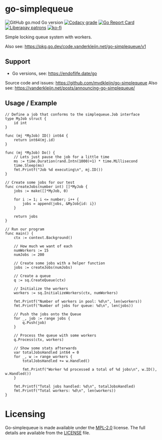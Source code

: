 # go-simplequeue

![GitHub go.mod Go version](https://img.shields.io/github/go-mod/go-version/mvdkleijn/go-simplequeue?style=for-the-badge)
[![Codacy grade](https://img.shields.io/codacy/grade/b82db1a4bee14f84bfeaf858e5907f5c?style=for-the-badge)](https://app.codacy.com/gh/mvdkleijn/go-simplequeue)
[![Go Report Card](https://goreportcard.com/badge/github.com/mvdkleijn/go-simplequeue?style=for-the-badge)](https://goreportcard.com/report/github.com/mvdkleijn/go-simplequeue) [![Liberapay patrons](https://img.shields.io/liberapay/patrons/mvdkleijn?style=for-the-badge)](https://liberapay.com/mvdkleijn/) [![ko-fi](https://ko-fi.com/img/githubbutton_sm.svg)](https://ko-fi.com/O4O7H6C73)

Simple locking queue system with workers.

Also see: <https://pkg.go.dev/code.vanderkleijn.net/go-simplequeue/v1>

## Support

- Go versions, see: https://endoflife.date/go

Source code and issues: https://github.com/mvdkleijn/go-simplequeue
Also see: https://vanderkleijn.net/posts/announcing-go-simplequeue/


## Usage / Example

```golang
// Define a job that conforms to the simplequeue.Job interface
type MyJob struct {
    id int
}

func (mj *MyJob) ID() int64 {
    return int64(mj.id)
}

func (mj *MyJob) Do() {
    // Lets just pause the job for a little time
    ms := time.Duration(rand.Intn(1000)+1) * time.Millisecond
    time.Sleep(ms)
    fmt.Printf("Job %d executing\n", mj.ID())
}

// Create some jobs for our test
func createJobs(number int) []*MyJob {
    jobs := make([]*MyJob, 0)

    for i := 1; i <= number; i++ {
        jobs = append(jobs, &MyJob{id: i})
    }

    return jobs
}

// Run our program
func main() {
    ctx := context.Background()

    // How much we want of each
    numWorkers := 15
    numJobs := 200

    // Create some jobs with a helper function
    jobs := createJobs(numJobs)

    // Create a queue
    q := sq.CreateQueue(ctx)

    // Initialize the workers
    workers := sq.InitializeWorkers(ctx, numWorkers)

    fmt.Printf("Number of workers in pool: %d\n", len(workers))
    fmt.Printf("Number of jobs for queue: %d\n", len(jobs))

    // Push the jobs onto the Queue
    for _, job := range jobs {
        q.Push(job)
    }

    // Process the queue with some workers
    q.Process(ctx, workers)

    // Show some stats afterwards
    var totalJobsHandled int64 = 0
    for _, w := range workers {
        totalJobsHandled += w.Handled()

        fmt.Printf("Worker %d processed a total of %d jobs\n", w.ID(), w.Handled())
    }

    fmt.Printf("Total jobs handled: %d\n", totalJobsHandled)
    fmt.Printf("Total workers: %d\n", len(workers))
}
```

# Licensing

Go-simplequeue is made available under the [MPL-2.0](https://choosealicense.com/licenses/mpl-2.0/)
license. The full details are available from the [LICENSE](/LICENSE) file.
